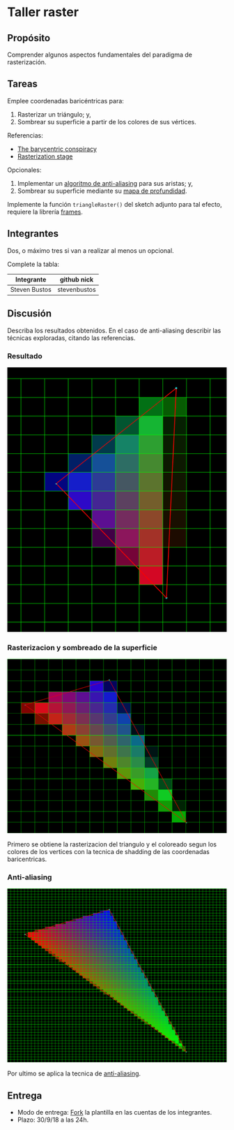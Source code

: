 # Taller raster

## Propósito

Comprender algunos aspectos fundamentales del paradigma de rasterización.

## Tareas

Emplee coordenadas baricéntricas para:

1. Rasterizar un triángulo; y,
2. Sombrear su superficie a partir de los colores de sus vértices.

Referencias:

* [The barycentric conspiracy](https://fgiesen.wordpress.com/2013/02/06/the-barycentric-conspirac/)
* [Rasterization stage](https://www.scratchapixel.com/lessons/3d-basic-rendering/rasterization-practical-implementation/rasterization-stage)

Opcionales:

1. Implementar un [algoritmo de anti-aliasing](https://www.scratchapixel.com/lessons/3d-basic-rendering/rasterization-practical-implementation/rasterization-practical-implementation) para sus aristas; y,
2. Sombrear su superficie mediante su [mapa de profundidad](https://en.wikipedia.org/wiki/Depth_map).

Implemente la función ```triangleRaster()``` del sketch adjunto para tal efecto, requiere la librería [frames](https://github.com/VisualComputing/frames/releases).

## Integrantes

Dos, o máximo tres si van a realizar al menos un opcional.

Complete la tabla:

| Integrante | github nick |
|------------|-------------|
|Steven Bustos|stevenbustos|

## Discusión

Describa los resultados obtenidos. En el caso de anti-aliasing describir las técnicas exploradas, citando las referencias.

### Resultado
![Resultados](raster_ws/images/result.png)

### Rasterizacion y sombreado de la superficie

![Resultados](raster_ws/images/result1.png)

Primero se obtiene la rasterizacion del triangulo y el coloreado segun los colores de los vertices con la tecnica de shadding de las coordenadas baricentricas.

### Anti-aliasing

![Resultados](raster_ws/images/result2.png)

Por ultimo se aplica la tecnica de [anti-aliasing](https://learnopengl.com/Advanced-OpenGL/Anti-Aliasing).

## Entrega

* Modo de entrega: [Fork](https://help.github.com/articles/fork-a-repo/) la plantilla en las cuentas de los integrantes.
* Plazo: 30/9/18 a las 24h.
